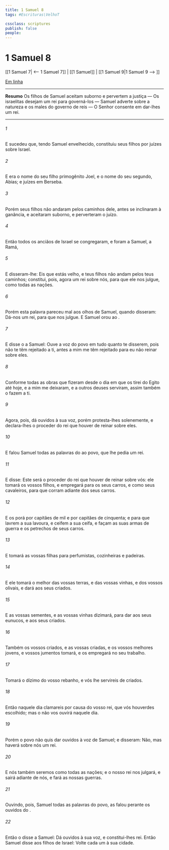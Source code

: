 ```yaml
---
title: 1 Samuel 8
tags: #Escrituras\VelhoT

cssclass: scriptures
publish: false
people:
---
```


# 1 Samuel 8
[[1 Samuel 7| <-- 1 Samuel 7]] | [[1 Samuel]] | [[1 Samuel 9|1 Samuel 9 --> ]]

[Em linha](https://churchofjesuschrist.org/study/scriptures/ot/1-sam/8?lang=por)

---
__Resumo__
Os filhos de Samuel aceitam suborno e pervertem a justiça — Os israelitas desejam um rei para governá-los — Samuel adverte sobre a natureza e os males do governo de reis — O Senhor consente em dar-lhes um rei.

---
###### 1 
E sucedeu que, tendo Samuel envelhecido, constituiu seus filhos por juízes sobre Israel.

###### 2 
E era o nome do seu filho primogênito Joel, e o nome do seu segundo, Abias; e  juízes em Berseba.

###### 3 
Porém seus filhos não andaram pelos caminhos dele, antes se inclinaram à ganância, e aceitaram suborno, e perverteram o juízo.

###### 4 
Então todos os anciãos de Israel se congregaram, e foram a Samuel, a Ramá,

###### 5 
E disseram-lhe: Eis que  estás velho, e teus filhos não andam pelos teus caminhos; constitui, pois, agora um rei sobre nós, para que ele nos julgue, como  todas as nações.

###### 6 
Porém esta palavra pareceu mal aos olhos de Samuel, quando disseram: Dá-nos um rei, para que nos julgue. E Samuel orou ao .

###### 7 
E disse o  a Samuel: Ouve a voz do povo em tudo quanto te disserem, pois não te têm rejeitado a ti, antes a mim me têm rejeitado para eu não reinar sobre eles.

###### 8 
Conforme todas as obras que fizeram desde o dia em que os tirei do Egito até  hoje, e a mim me deixaram, e a outros deuses serviram, assim também o fazem a ti.

###### 9 
Agora, pois, dá ouvidos à sua voz, porém protesta-lhes solenemente, e declara-lhes  o proceder do rei que houver de reinar sobre eles.

###### 10 
E falou Samuel todas as palavras do  ao povo, que lhe pedia um rei.

###### 11 
E disse: Este será o proceder do rei que houver de reinar sobre vós: ele tomará os vossos filhos, e  empregará para os seus carros, e como seus cavaleiros, para que corram adiante dos seus carros.

###### 12 
E os porá por capitães de mil e por capitães de cinquenta; e para que lavrem a sua lavoura, e ceifem a sua ceifa, e façam as suas armas de guerra e os petrechos de seus carros.

###### 13 
E tomará as vossas filhas para perfumistas, cozinheiras e padeiras.

###### 14 
E ele tomará o melhor das vossas terras, e das vossas vinhas, e dos vossos olivais, e  dará aos seus criados.

###### 15 
E as vossas sementes, e as vossas vinhas dizimará, para dar aos seus eunucos, e aos seus criados.

###### 16 
Também os vossos criados, e as vossas criadas, e os vossos melhores jovens, e  vossos jumentos tomará, e os empregará no seu trabalho.

###### 17 
Tomará o dízimo do vosso rebanho, e vós lhe servireis de criados.

###### 18 
Então naquele dia clamareis por causa do vosso rei, que vós houverdes escolhido; mas o  não vos ouvirá naquele dia.

###### 19 
Porém o povo não quis dar ouvidos à voz de Samuel; e disseram: Não, mas haverá sobre nós um rei.

###### 20 
E nós também seremos como todas as  nações; e o nosso rei nos julgará, e sairá adiante de nós, e fará as nossas guerras.

###### 21 
Ouvindo, pois, Samuel todas as palavras do povo, as falou perante os ouvidos do .

###### 22 
Então o  disse a Samuel: Dá ouvidos à sua voz, e constitui-lhes rei. Então Samuel disse aos filhos de Israel: Volte cada um à sua cidade.

